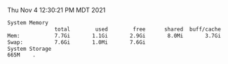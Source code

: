 Thu Nov  4 12:30:21 PM MDT 2021
```bash
System Memory
               total        used        free      shared  buff/cache   available
Mem:           7.7Gi       1.1Gi       2.9Gi       8.0Mi       3.7Gi       6.3Gi
Swap:          7.6Gi       1.0Mi       7.6Gi
System Storage
665M	.
```
```bash
